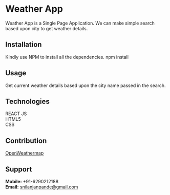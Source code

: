 # Weather App
Weather App is a Single Page Application. We can make simple search based upon city to get weather details.

## Installation
Kindly use NPM to install all the dependencies.
npm install

## Usage
Get current weather details based upon the city name passed in the search.

## Technologies
REACT JS </br>
HTML5</br>
CSS

## Contribution
[OpenWeathermap](https://openweathermap.org/current)

## Support
**Mobile:** +91-6290212188 </br>
**Email:** snilanjanpande@gmail.com